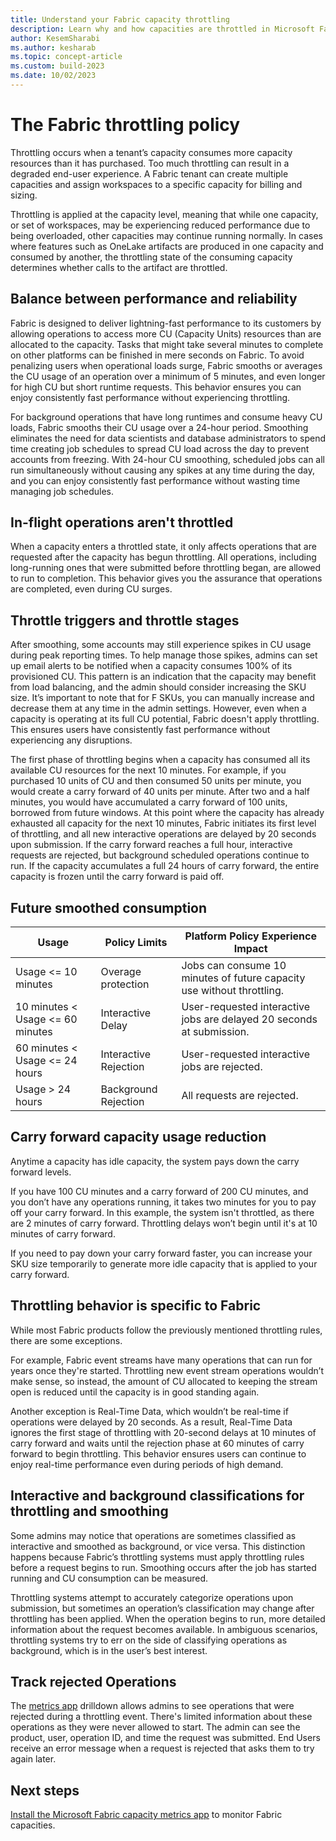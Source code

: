 ```yaml
---
title: Understand your Fabric capacity throttling
description: Learn why and how capacities are throttled in Microsoft Fabric.
author: KesemSharabi
ms.author: kesharab
ms.topic: concept-article
ms.custom: build-2023
ms.date: 10/02/2023
---
```


# The Fabric throttling policy

Throttling occurs when a tenant’s capacity consumes more capacity resources than it has purchased. Too much throttling can result in a degraded end-user experience. A Fabric tenant can create multiple capacities and assign workspaces to a specific capacity for billing and sizing. 

Throttling is applied at the capacity level, meaning that while one capacity, or set of workspaces, may be experiencing reduced performance due to being overloaded, other capacities may continue running normally. In cases where features such as OneLake artifacts are produced in one capacity and consumed by another, the throttling state of the consuming capacity determines whether calls to the artifact are throttled.

## Balance between performance and reliability

Fabric is designed to deliver lightning-fast performance to its customers by allowing operations to access more CU (Capacity Units) resources than are allocated to the capacity. Tasks that might take several minutes to complete on other platforms can be finished in mere seconds on Fabric. To avoid penalizing users when operational loads surge, Fabric smooths or averages the CU usage of an operation over a minimum of 5 minutes, and even longer for high CU but short runtime requests. This behavior ensures you can enjoy consistently fast performance without experiencing throttling.

For background operations that have long runtimes and consume heavy CU loads, Fabric smooths their CU usage over a 24-hour period. Smoothing eliminates the need for data scientists and database administrators to spend time creating job schedules to spread CU load across the day to prevent accounts from freezing. With 24-hour CU smoothing, scheduled jobs can all run simultaneously without causing any spikes at any time during the day, and you can enjoy consistently fast performance without wasting time managing job schedules.

## In-flight operations aren't throttled

When a capacity enters a throttled state, it only affects operations that are requested after the capacity has begun throttling. All operations, including long-running ones that were submitted before throttling began, are allowed to run to completion. This behavior gives you the assurance that operations are completed, even during CU surges.

## Throttle triggers and throttle stages

After smoothing, some accounts may still experience spikes in CU usage during peak reporting times. To help manage those spikes, admins can set up email alerts to be notified when a capacity consumes 100% of its provisioned CU. This pattern is an indication that the capacity may benefit from load balancing, and the admin should consider increasing the SKU size. It’s important to note that for F SKUs, you can manually increase and decrease them at any time in the admin settings. However, even when a capacity is operating at its full CU potential, Fabric doesn't apply throttling. This ensures users have consistently fast performance without experiencing any disruptions.

The first phase of throttling begins when a capacity has consumed all its available CU resources for the next 10 minutes. For example, if you purchased 10 units of CU and then consumed 50 units per minute, you would create a carry forward of 40 units per minute. After two and a half minutes, you would have accumulated a carry forward of 100 units, borrowed from future windows. At this point where the capacity has already exhausted all capacity for the next 10 minutes, Fabric initiates its first level of throttling, and all new interactive operations are delayed by 20 seconds upon submission. If the carry forward reaches a full hour, interactive requests are rejected, but background scheduled operations continue to run. If the capacity accumulates a full 24 hours of carry forward, the entire capacity is frozen until the carry forward is paid off.

## Future smoothed consumption

| Usage  | Policy Limits	 | Platform Policy	Experience Impact | 
| --- | --- | --- | 
| Usage <= 10 minutes	 | Overage protection	 | Jobs can consume 10 minutes of future capacity use without throttling. | 
| 10 minutes < Usage <= 60 minutes	 | Interactive Delay	 | User-requested interactive jobs are delayed 20 seconds at submission. | 
| 60 minutes < Usage <= 24 hours	 | Interactive Rejection	 | User-requested interactive jobs are rejected. | 
| Usage > 24 hours	 | Background Rejection	 | All requests are rejected. | 

## Carry forward capacity usage reduction

Anytime a capacity has idle capacity, the system pays down the carry forward levels. 

If you have 100 CU minutes and a carry forward of 200 CU minutes, and you don’t have any operations running, it takes two minutes for you to pay off your carry forward. In this example, the system isn't throttled, as there are 2 minutes of carry forward. Throttling delays won’t begin until it's at 10 minutes of carry forward. 

If you need to pay down your carry forward faster, you can increase your SKU size temporarily to generate more idle capacity that is applied to your carry forward. 

## Throttling behavior is specific to Fabric

While most Fabric products follow the previously mentioned throttling rules, there are some exceptions. 

For example, Fabric event streams have many operations that can run for years once they're started. Throttling new event stream operations wouldn’t make sense, so instead, the amount of CU allocated to keeping the stream open is reduced until the capacity is in good standing again. 

Another exception is Real-Time Data, which wouldn’t be real-time if operations were delayed by 20 seconds. As a result, Real-Time Data ignores the first stage of throttling with 20-second delays at 10 minutes of carry forward and waits until the rejection phase at 60 minutes of carry forward to begin throttling. This behavior ensures users can continue to enjoy real-time performance even during periods of high demand.

## Interactive and background classifications for throttling and smoothing

Some admins may notice that operations are sometimes classified as interactive and smoothed as background, or vice versa. This distinction happens because Fabric’s throttling systems must apply throttling rules before a request begins to run. Smoothing occurs after the job has started running and CU consumption can be measured. 

Throttling systems attempt to accurately categorize operations upon submission, but sometimes an operation’s classification may change after throttling has been applied. When the operation begins to run, more detailed information about the request becomes available. In ambiguous scenarios, throttling systems try to err on the side of classifying operations as background, which is in the user’s best interest. 

## Track rejected Operations

The [metrics app](metrics-app.md) drilldown allows admins to see operations that were rejected during a throttling event. There's  limited information about these operations as they were never allowed to start. The admin can see the product, user, operation ID, and time the request was submitted. End Users receive an error message when a request is rejected that asks them to try again later. 


## Next steps

[Install the Microsoft Fabric capacity metrics app](metrics-app-install.md) to monitor Fabric capacities. 
